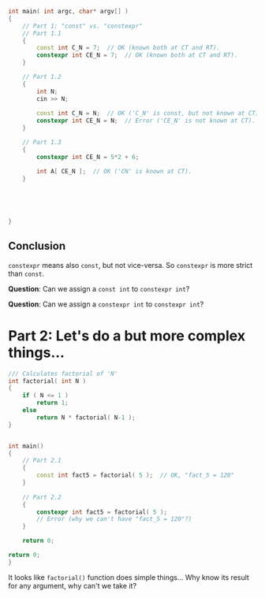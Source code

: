 ```cpp
int main( int argc, char* argv[] )
{
    // Part 1: "const" vs. "constexpr"
    // Part 1.1
    {
        const int C_N = 7;  // OK (known both at CT and RT).
        constexpr int CE_N = 7;  // OK (known both at CT and RT).
    }

    // Part 1.2
    {
        int N;
        cin >> N;
  
        const int C_N = N;  // OK ('C_N' is const, but not known at CT).
        constexpr int CE_N = N;  // Error ('CE_N' is not known at CT).
    }

    // Part 1.3
    {
        constexpr int CE_N = 5*2 + 6;

        int A[ CE_N ];  // OK ('CN' is known at CT).
    }

    
  
    

}
```

##  Conclusion
`constexpr` means also `const`, but not vice-versa.
 So `constexpr` is more strict than `const`.
 
 **Question**: Can we assign a `const int` to `constexpr int`?

 **Question**: Can we assign a `constexpr int` to `constexpr int`?

# Part 2: Let's do a but more complex things...

```cpp
/// Calculates factorial of 'N'
int factorial( int N )
{
    if ( N <= 1 )
        return 1;
    else
        return N * factorial( N-1 );
} 


int main()
{
    // Part 2.1
    {
        const int fact5 = factorial( 5 );  // OK, "fact_5 = 120"
    }
  
    // Part 2.2
    {
        constexpr int fact5 = factorial( 5 ); 
        // Error (why we can't have "fact_5 = 120"?)
    }

    return 0;

return 0;
}
```

It looks like `factorial()` function does simple things...
Why know its result for any argument, why can't we take it?